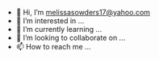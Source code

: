 - 👋 Hi, I’m melissasowders17@yahoo.com
- 👀 I’m interested in ...
- 🌱 I’m currently learning ...
- 💞️ I’m looking to collaborate on ...
- 📫 How to reach me ...

<!---
melissa1177/melissa1177 is a ✨ special ✨ repository because its `README.md` (this file) appears on your GitHub profile.
You can click the Preview link to take a look at your changes.
--->
